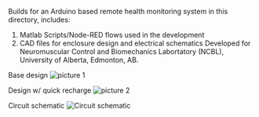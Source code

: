 Builds for an Arduino based remote health monitoring system in this directory, includes:
1. Matlab Scripts/Node-RED flows used in the development
2. CAD files for enclosure design and electrical schematics
Developed for Neuromuscular Control and Biomechanics Labortatory (NCBL), University of Alberta, Edmonton, AB.  

Base design
![picture 1](https://user-images.githubusercontent.com/47722928/127228395-b02337cd-0186-4676-beb5-788e4f025249.png)


Design w/ quick recharge
![picture 2](https://user-images.githubusercontent.com/47722928/127228407-1a7db85a-8687-4fb6-b78d-11836477682a.png)


Circuit schematic
![Circuit schematic](https://user-images.githubusercontent.com/47722928/127227932-acaf055c-5dc1-4abc-bdbc-b780ca42f85a.png)

